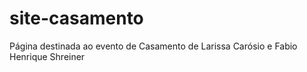 # site-casamento
Página destinada ao evento de Casamento de Larissa Carósio e Fabio Henrique Shreiner
